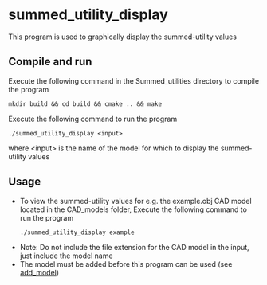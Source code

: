 # summed_utility_display
This program is used to graphically display the summed-utility values

## Compile and run
Execute the following command in the Summed_utilities directory to compile the program
```
mkdir build && cd build && cmake .. && make
```
Execute the following command to run the program
```
./summed_utility_display <input>
```

where \<input\> is the name of the model for which to display the summed-utility values

## Usage
* To view the summed-utility values for e.g. the example.obj CAD model located in the CAD_models folder, Execute the following command to run the program 
    ```
    ./summed_utility_display example
    ```
* Note: Do not include the file extension for the CAD model in the input, just include the model name
* The model must be added before this program can be used (see [add_model](https://github.com/Laxen/object_identification_localization/tree/master/add_model)) 
